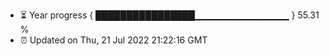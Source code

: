 - ⏳ Year progress { ████████████████▁▁▁▁▁▁▁▁▁▁▁▁▁▁ } 55.31 %
- ⏰ Updated on Thu, 21 Jul 2022 21:22:16 GMT

